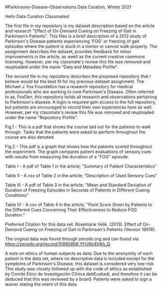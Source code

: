 #Parkinsons-Disease-Observations
Data Curation, Winter 2021

Hello Data Curation Classmates!

The first file in my repository is my dataset description based on the article and research "Effect of On-Demand Cueing on Freezing of Gait
in Parkinson’s Patients". This files is a brief description of a 2012 study of Parkinson's Disease patients experiencing 'FOG' or freezing of gait episodes where the patient is stuck in a tremor or cannot walk properly. The assignment describes the dataset, provides feedback for minor improvements in the article, as weell as the current creative commons licensing. However, per my classmate's review this file was removed and reuploaded under the name "Data and Metadata Profile".

The second file in my repository describes the proposed repository that I believe would be the best fit for my previous dataset assignment.
The Michael J. Fox Foundation has a research repository for medical professionals who are working to cure Parkinson's Disease. Often referred to as, FoxDen, this repository holds all research and observations pertaining to Parkinson's disease. A login is required gain access to the full repository, but patients are encouraged to record their own experiences here as well. However, per my classmate's review this file was removed and reuploaded under the name "Repository Profile".

Fig.1 - This is a pdf that shows the course laid out for the patients to walk through. Tasks that the patients were asked to perform throughout the course are also denoted.

Fig.2 - This pdf is a graph that shows how the patients scored throughout the experiment. The graph compares patient evaluations of sensory cues with results from measuring the durration of a "FOG" episode.

Table I - A pdf of Table 1 in the article; "Summary of Patient Characteristics"

Table II - A csv of Table 2 in the article; "Description of Used Sensory Cues"

Table III - A pdf of Table 3 in the article; "Mean and Standard Deviation of Duration of Freezing Episodes in Seconds of Patients in Different Cueing Conditions"

Table IV - A csv of Table 4 in the article; "Point Score Given by Patients to the Different Cues Concerning Their Effectiveness to Reduce FOG Duration."

Preferred Citation for this data set:
Rosemarie Velik. (2013). Effect of On-Demand Cueing on Freezing of Gait in Parkinson's Patients (Version 16916).

The original data was found through zenodo.org and can found via:
https://zenodo.org/record/1088086#.YFUWnEhKh_Q

A note on ethics of human subjects as data:
Due to the anonymity of each patient in the data set, where no descriptive data is included except for the symptoms of Parkinson's Disease, this dataset is considered very low-risk. This study was closely followed up with the code of ethics as established by Comité Ético de Investigación Clínica debEuskadi, and therefore it can be deduced that this was reviewed by a board. Patients were asked to sign a waiver stating the intent of this data.
